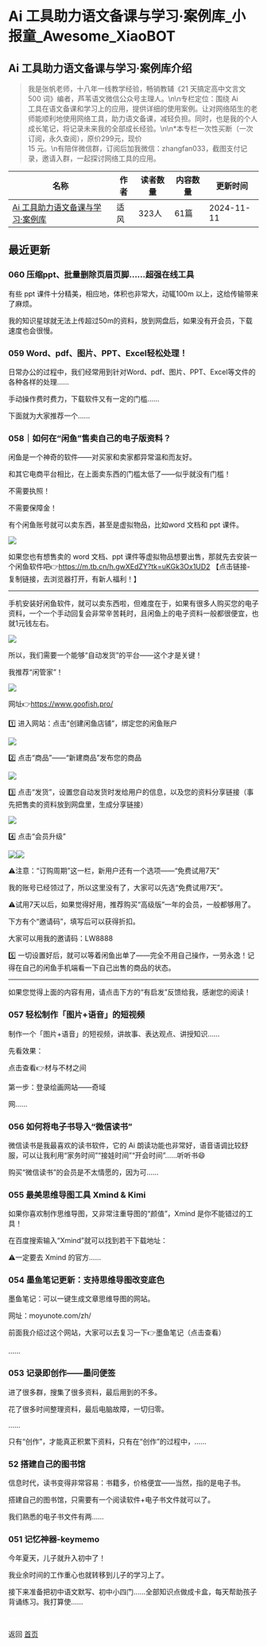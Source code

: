 # Ai 工具助力语文备课与学习·案例库_小报童_Awesome_XiaoBOT

## Ai 工具助力语文备课与学习·案例库介绍
> 我是张帆老师，十八年一线教学经验，畅销教辅《21 天搞定高中文言文 500 词》编者，芦苇语文微信公众号主理人。\n\n专栏定位：围绕 Ai  
工具在语文备课和学习上的应用，提供详细的使用案例。让对网络陌生的老师能顺利地使用网络工具，助力语文备课，减轻负担。同时，也是我的个人成长笔记，将记录未来我的全部成长经验。\n\n*本专栏一次性买断（一次订阅，永久查阅），原价299元，现价  
15 元。\n有陪伴微信群，订阅后加我微信：zhangfan033，截图支付记录，邀请入群，一起探讨网络工具的应用。  
  


|名称|作者|读者数量|内容数量|更新时间|
|---|---|---|---|---|
|[Ai 工具助力语文备课与学习·案例库](https://xiaobot.net/p/luweiyuwen?refer=0b133df9-27dc-423b-8101-639049001c13)|适风|323人|61篇|2024-11-11|

## 最近更新
### 060 压缩ppt、批量删除页眉页脚……超强在线工具

有些 ppt 课件十分精美，相应地，体积也非常大，动辄100m 以上，这给传输带来了麻烦。

我的知识星球就无法上传超过50m的资料，放到网盘后，如果没有开会员，下载速度也会很慢。

### 059 Word、pdf、图片、PPT、Excel轻松处理！

日常办公的过程中，我们经常用到针对Word、pdf、图片、PPT、Excel等文件的各种各样的处理……

手动操作费时费力，下载软件又有一定的门槛……

下面就为大家推荐一个......

### 058｜如何在“闲鱼”售卖自己的电子版资料？

闲鱼是一个神奇的软件——对买家和卖家都异常温和而友好。

和其它电商平台相比，在上面卖东西的门槛太低了——似乎就没有门槛！

不需要执照！

不需要保障金！

有个闲鱼账号就可以卖东西，甚至是虚拟物品，比如word 文档和 ppt 课件。

![](https://static.xiaobot.net/file/2024-10-19/85643/98060ffabcdd19a2665b2f82e7b88078.jpeg)

如果您也有想售卖的 word 文档、ppt
课件等虚拟物品想要出售，那就先去安装一个闲鱼软件吧👉<https://m.tb.cn/h.gwXEdZY?tk=uKGk3Ox1UD2> 【点击链接-
复制链接，去浏览器打开，有新人福利！】

* * *

手机安装好闲鱼软件，就可以卖东西啦，但难度在于，如果有很多人购买您的电子资料，一个一个手动回复会非常辛苦耗时，且闲鱼上的电子资料一般都很便宜，也就1元钱左右。

![](https://static.xiaobot.net/file/2024-10-19/85643/d6ccaef741503aec313c8a87cad2cf05.jpeg)

所以，我们需要一个能够“自动发货”的平台——这个才是关键！

我推荐“闲管家”！

![](https://static.xiaobot.net/file/2024-10-19/85643/5761fd994519f13c08331697288bb688.png)

网址👉<https://www.goofish.pro/>

1️⃣ 进入网站：点击“创建闲鱼店铺”，绑定您的闲鱼账户

![](https://static.xiaobot.net/file/2024-10-19/85643/75ff1711dcc9863f496ad292448fdada.png)

2️⃣ 点击“商品”——“新建商品”发布您的商品

![](https://static.xiaobot.net/file/2024-10-19/85643/4157e214832b0bc4d236ddd46d98ae05.png)

3️⃣ 点击“发货”，设置您自动发货时发给用户的信息，以及您的资料分享链接（事先把售卖的资料放到网盘里，生成分享链接）

![](https://static.xiaobot.net/file/2024-10-19/85643/6cd047b1e23befb55cfeec7c9a849ff1.png)

4️⃣ 点击“会员升级”

![](https://static.xiaobot.net/file/2024-10-19/85643/e8dc4a4da182362fcdada9c5908cc99d.png)![](https://static.xiaobot.net/file/2024-10-19/85643/b591d0018e9517c2a04e951a360abf4a.png)

⚠️注意：“订购周期”这一栏，新用户还有一个选项——“免费试用7天”

我的账号已经领过了，所以这里没有了，大家可以先选“免费试用7天”。

⚠️试用7天以后，如果觉得好用，推荐购买“高级版”一年的会员，一般都够用了。

下方有个“邀请码”，填写后可以获得折扣。

大家可以用我的邀请码：LW8888

5️⃣ 一切设置好后，就可以等着闲鱼出单了——完全不用自己操作，一劳永逸！记得在自己的闲鱼手机端看一下自己出售的商品的状态。

* * *

如果您觉得上面的内容有用，请点击下方的“有启发”反馈给我，感谢您的阅读！

### 057 轻松制作「图片+语音」的短视频

制作一个「图片+语音」的短视频，讲故事、表达观点、讲授知识……

先看效果：

点击查看👉材与不材之间

第一步：登录绘画网站——奇域

网......

### 056 如何将电子书导入“微信读书”

微信读书是我最喜欢的读书软件，它的 Ai 朗读功能也非常好，语音语调比较舒服，可以让我利用“家务时间”“接娃时间”“开会时间”……听听书😄

购买“微信读书”的会员是不太情愿的，因为可......

### 055 最美思维导图工具 Xmind & Kimi

如果你喜欢制作思维导图，又非常注重导图的“颜值”，Xmind 是你不能错过的工具！

在百度搜索输入“Xmind”就可以找到若干下载地址：

⚠️一定要去 Xmind 的官方......

### 054 墨鱼笔记更新：支持思维导图改变底色

墨鱼笔记：可以一键生成文章思维导图的网站。

网址：moyunote.com/zh/

前面我介绍过这个网站，大家可以去复习一下👉墨鱼笔记（点击查看）

......

### 053 记录即创作——墨问便签

进了很多群，搜集了很多资料，最后用到的不多。

花了很多时间整理资料，最后电脑故障，一切归零。

……

只有“创作”，才能真正积累下资料，只有在“创作”的过程中，......

### 52 搭建自己的图书馆

信息时代，读书变得非常容易：书籍多，价格便宜——当然，指的是电子书。

搭建自己的图书馆，只需要有一个阅读软件+电子书文件就可以了。

我们熟悉的电子书文件有两......

### 051 记忆神器-keymemo

今年夏天，儿子就升入初中了！

我业余时间的工作重心也就转移到儿子的学习上了。

接下来准备把初中语文默写、初中小四门……全部知识点做成卡盒，每天帮助孩子背诵练习。我打算使......


<a href="https://github.com/Reno9527/awesome-xiaobot" style="color: white; text-decoration: none;">awesome-xiaobot</a>

返回 [首页](../README.md)
